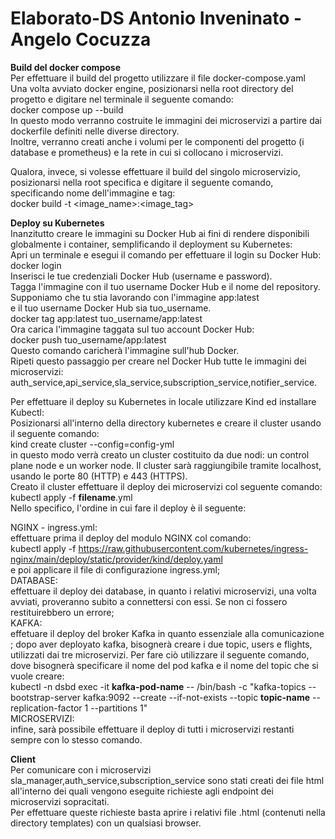 # Elaborato-DS  Antonio Inveninato - Angelo Cocuzza
__Build del docker compose__  
Per effettuare il build del progetto utilizzare il file docker-compose.yaml  
Una volta avviato docker engine, posizionarsi nella root directory del progetto e digitare nel terminale il seguente comando:  
docker compose up --build  
In questo modo verranno costruite le immagini dei microservizi a partire dai dockerfile definiti nelle diverse directory.  
Inoltre, verranno creati anche i volumi per le componenti del progetto (i database e prometheus) e la rete in cui si collocano i microservizi.  

Qualora, invece, si volesse effettuare il build del singolo microservizio, posizionarsi nella root specifica e digitare il seguente comando,  
specificando nome dell'immagine e tag:  
docker build -t <image_name>:<image_tag>


**Deploy su Kubernetes**   
Inanzitutto creare le immagini su Docker Hub ai fini di rendere disponibili globalmente i container, semplificando il deployment su Kubernetes:  
Apri un terminale e esegui il comando per effettuare il login su Docker Hub:  
docker login  
Inserisci le tue credenziali Docker Hub (username e password).  
Tagga l'immagine con il tuo username Docker Hub e il nome del repository. Supponiamo che tu stia lavorando con l'immagine app:latest   
e il tuo username Docker  Hub sia tuo_username.  
docker tag app:latest tuo_username/app:latest   
Ora carica l'immagine taggata sul tuo account Docker Hub:  
docker push tuo_username/app:latest   
Questo comando caricherà l'immagine sull'hub Docker.  
Ripeti questo passaggio per creare nel Docker Hub tutte le immagini dei microservizi:  
auth_service,api_service,sla_service,subscription_service,notifier_service.  

Per effettuare il deploy su Kubernetes in locale utilizzare Kind ed installare Kubectl:  
Posizionarsi all'interno della directory kubernetes e creare il cluster usando il seguente comando:  
kind create cluster --config=config-yml  
in questo modo verrà creato un cluster costituito da due nodi: un control plane node e
un worker node. Il cluster sarà raggiungibile tramite localhost, usando le porte 80 (HTTP) e 443 (HTTPS).  
Creato il cluster effettuare il deploy dei microservizi col seguente comando:  
kubectl apply -f __filename__.yml  
Nello specifico, l'ordine in cui fare il deploy è il seguente:  

NGINX - ingress.yml:  
effettuare prima il deploy del modulo NGINX col comando:  
kubectl apply -f https://raw.githubusercontent.com/kubernetes/ingress-nginx/main/deploy/static/provider/kind/deploy.yaml  
e poi applicare il file di configurazione ingress.yml;  
DATABASE:  
effettuare il deploy dei database, in quanto i relativi microservizi, una volta avviati, proveranno subito a connettersi con essi. Se non ci fossero restituirebbero un errore;  
KAFKA:  
effetuare il deploy del broker Kafka in quanto essenziale alla comunicazione ; dopo aver deployato kafka, bisognerà creare i due topic, users e flights, utilizzati dai tre microservizi. Per fare ciò utilizzare il seguente comando, dove bisognerà specificare il nome del pod kafka e il nome del topic che si vuole creare:  
kubectl -n dsbd exec -it __kafka-pod-name__ -- /bin/bash -c "kafka-topics --bootstrap-server kafka:9092 --create --if-not-exists --topic __topic-name__ --replication-factor 1 --partitions 1"  
MICROSERVIZI:  
infine, sarà possibile effettuare il deploy di tutti i microservizi restanti sempre con lo stesso comando.  

**Client**   
Per comunicare con i microservizi sla_manager,auth_service,subscription_service sono stati creati dei file html all'interno dei quali vengono eseguite richieste agli endpoint dei microservizi sopracitati.  
Per effettuare queste richieste basta aprire i relativi file .html (contenuti nella directory templates) con un qualsiasi browser.
